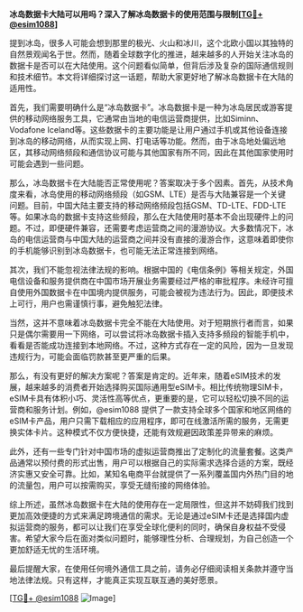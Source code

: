 **冰岛数据卡大陆可以用吗？深入了解冰岛数据卡的使用范围与限制[[TG💪+ @esim1088](https://t.me/s/esim1088)]**

提到冰岛，很多人可能会想到那里的极光、火山和冰川，这个北欧小国以其独特的自然景观闻名于世。然而，随着全球数字化的推进，越来越多的人开始关注冰岛的数据卡是否可以在大陆使用。这个问题看似简单，但背后涉及复杂的国际通信规则和技术细节。本文将详细探讨这一话题，帮助大家更好地了解冰岛数据卡在大陆的适用性。

首先，我们需要明确什么是“冰岛数据卡”。冰岛数据卡是一种为冰岛居民或游客提供的移动网络服务工具，它通常由当地的电信运营商提供，比如Siminn、Vodafone Iceland等。这些数据卡的主要功能是让用户通过手机或其他设备连接到冰岛的移动网络，从而实现上网、打电话等功能。然而，由于冰岛地处偏远地区，其移动网络频段和通信协议可能与其他国家有所不同，因此在其他国家使用时可能会遇到一些问题。

那么，冰岛数据卡在大陆能否正常使用呢？答案取决于多个因素。首先，从技术角度来看，冰岛使用的移动网络频段（如GSM、LTE）是否与大陆兼容是一个关键问题。目前，中国大陆主要支持的移动网络频段包括GSM、TD-LTE、FDD-LTE等。如果冰岛的数据卡支持这些频段，那么在大陆使用时基本不会出现硬件上的问题。不过，即便硬件兼容，还需要考虑运营商之间的漫游协议。大多数情况下，冰岛的电信运营商与中国大陆的运营商之间并没有直接的漫游合作，这意味着即使你的手机能够识别到冰岛数据卡，也可能无法正常连接到网络。

其次，我们不能忽视法律法规的影响。根据中国的《电信条例》等相关规定，外国电信设备和服务提供商在中国市场开展业务需要经过严格的审批程序。未经许可擅自使用外国数据卡在中国境内提供服务，可能会被视为违法行为。因此，即便技术上可行，用户也需谨慎行事，避免触犯法律。

当然，这并不意味着冰岛数据卡完全不能在大陆使用。对于短期旅行者而言，如果只是偶尔需要用一下网络，可以尝试将冰岛数据卡插入支持多频段的智能手机中，看看是否能成功连接到本地网络。不过，这种方式存在一定的风险，因为一旦发现违规行为，可能会面临罚款甚至更严重的后果。

那么，有没有更好的解决方案呢？答案是肯定的。近年来，随着eSIM技术的发展，越来越多的消费者开始选择购买国际通用型eSIM卡。相比传统物理SIM卡，eSIM卡具有体积小巧、灵活性高等优点，更重要的是，它可以轻松切换不同的运营商和服务计划。例如，@esim1088 提供了一款支持全球多个国家和地区网络的eSIM卡产品，用户只需下载相应的应用程序，即可在线激活所需的服务，无需更换实体卡片。这种模式不仅方便快捷，还能有效规避因政策差异带来的麻烦。

此外，还有一些专门针对中国市场的虚拟运营商推出了定制化的流量套餐。这类产品通常以预付费的形式出售，用户可以根据自己的实际需求选择合适的方案，既经济实惠又安全可靠。比如，某知名电商平台就提供了一系列覆盖国内外热门目的地的流量包，用户可以按需购买，享受无缝衔接的网络体验。

综上所述，虽然冰岛数据卡在大陆的使用存在一定局限性，但这并不妨碍我们找到更加高效便捷的方式来满足跨境通信的需求。无论是通过eSIM卡还是选择国内虚拟运营商的服务，都可以让我们在享受全球化便利的同时，确保自身权益不受侵害。希望大家今后在面对类似问题时，能够理性分析、合理规划，为自己创造一个更加舒适无忧的生活环境。

最后提醒大家，在使用任何境外通信工具之前，请务必仔细阅读相关条款并遵守当地法律法规。只有这样，才能真正实现互联互通的美好愿景。

[[TG💪+ @esim1088](https://t.me/s/esim1088) ![Image](https://i.postimg.cc/4NQfJmqS/Snipaste-2025-05-13-00-14-12.png)]